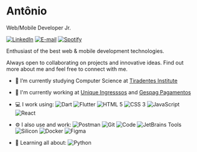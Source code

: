# Antônio

Web/Mobile Developer Jr.

[![LinkedIn](https://img.shields.io/badge/-antonioizaias-blue?style=flat&logo=linkedin&logoColor=white&link=https://www.linkedin.com/in/antonioizaias/)](https://www.linkedin.com/in/antonioizaias/ "LinkedIn") [![E-mail](https://img.shields.io/badge/-contato@antonioizaias.dev-c14438?style=flat&logo=gmail&logoColor=white&link=mailto:contato@antonioizaias.dev?subject=Olá,%20Antônio!%20)](mailto:contato@antonioizaias.dev?subject=Olá,%20Antônio!%20 "E-mail") [![Spotify](https://img.shields.io/badge/-Antônio-1ed760?style=flat&logo=spotify&logoColor=white&link=https://open.spotify.com/user/31v4lxyakcfggdlx3dvzzb6mjjzm?si=2b1eb9ecf0f541f2)](https://open.spotify.com/user/31v4lxyakcfggdlx3dvzzb6mjjzm?si=2b1eb9ecf0f541f2 "Spotify")

Enthusiast of the best web & mobile development technologies.

Always open to collaborating on projects and innovative ideas. Find out more about me and feel free to connect with me.

- 🔭 I’m currently studying Computer Science at [Tiradentes Institute](https://al.unit.br/ "Centro Universitário Tiradentes")

- 🏢 I'm currently working at [Unique Ingresssos](https://uniqueingressos.com.br "Unique Ingressos") and [Gespag Pagamentos](https://www.gespag.com.br "Gespag Pagamentos")

- 💻 I work using: ![Dart](https://img.shields.io/badge/-Dart-blue?style=flat&logo=dart) ![Flutter](https://img.shields.io/badge/-Flutter-blue?style=flat&logo=flutter) ![HTML 5](https://img.shields.io/badge/-HTML%205-e34f26?style=flat&logo=html5&logoColor=white) ![CSS 3](https://img.shields.io/badge/-CSS%203-1572b6?style=flat&logo=css3) ![JavaScript](https://img.shields.io/badge/-JavaScript-black?style=flat&logo=javascript) ![React](https://img.shields.io/badge/-React-black?style=flat&logo=react)

- ⚙️ I also use and work: ![Postman](https://img.shields.io/badge/-Postman-orange?style=flat&logo=postman&logoColor=white) ![Git](https://img.shields.io/badge/-Git-f05032?style=flat&logo=git&logoColor=white) ![Code](https://img.shields.io/badge/-Code-blue?style=flat&logo=visual-studio-code) ![JetBrains Tools](https://img.shields.io/badge/-JetBrains%20Tools-black?style=flat&logo=jetbrains&logoColor=white) ![Silicon](https://img.shields.io/badge/-Silicon-grey?style=flat&logo=apple&logoColor=white) ![Docker](https://img.shields.io/badge/-Docker-0162cc?style=flat&logo=docker&logoColor=white) ![Figma](https://img.shields.io/badge/-Figma-a259ff?style=flat&logo=figma&logoColor=white)

- 🌱 Learning all about: ![Python](https://img.shields.io/badge/-Python-4b8bbe?style=flat&logo=python&logoColor=white)